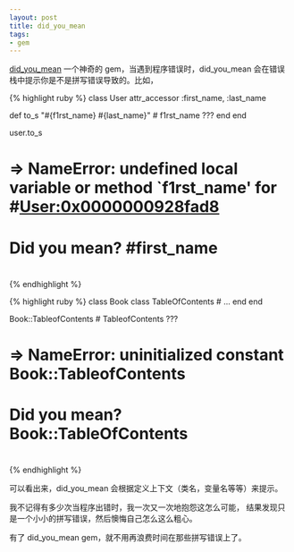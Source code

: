 ```yaml
---
layout: post
title: did_you_mean
tags:
- gem
---
```


[did_you_mean][1] 一个神奇的 gem，当遇到程序错误时，did_you_mean
会在错误栈中提示你是不是拼写错误导致的。比如，

{% highlight ruby %}
class User
  attr_accessor :first_name, :last_name

  def to_s
    "#{f1rst_name} #{last_name}" # f1rst_name ???
  end
end

user.to_s
# => NameError: undefined local variable or method `f1rst_name' for #<User:0x0000000928fad8>
#
#     Did you mean? #first_name
#
{% endhighlight %}

{% highlight ruby %}
class Book
  class TableOfContents
    # ...
  end
end

Book::TableofContents # TableofContents ???
# => NameError: uninitialized constant Book::TableofContents
#
#     Did you mean? Book::TableOfContents
#
{% endhighlight %}

可以看出来，did_you_mean 会根据定义上下文（类名，变量名等等）来提示。

我不记得有多少次当程序出错时，我一次又一次地抱怨这怎么可能，
结果发现只是一个小小的拼写错误，然后懊悔自己怎么这么粗心。

有了 did_you_mean gem，就不用再浪费时间在那些拼写错误上了。


[1]: https://github.com/yuki24/did_you_mean
